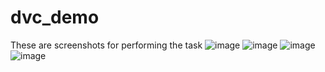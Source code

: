 # dvc_demo
These are screenshots for performing the task
![image](https://github.com/RabiaKewan/dvc_demo/assets/119858275/d9389882-c224-403c-9fcd-bc76ef331fbb)
![image](https://github.com/RabiaKewan/dvc_demo/assets/119858275/043c9fb1-ba18-475f-81e9-6a09b9afc9e0)
![image](https://github.com/RabiaKewan/dvc_demo/assets/119858275/e1b592f8-af7c-4d76-a667-6657edeed89c)
![image](https://github.com/RabiaKewan/dvc_demo/assets/119858275/d3a420f4-bd77-4753-882e-5d4a47531e4b)
